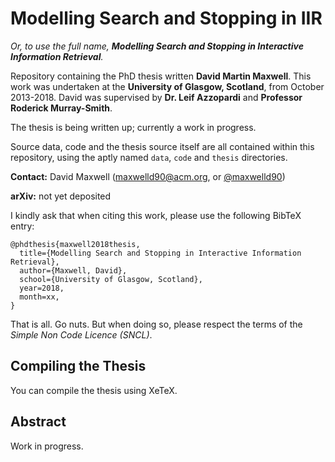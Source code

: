 # Modelling Search and Stopping in IIR
*Or, to use the full name, **Modelling Search and Stopping in Interactive Information Retrieval**.*

Repository containing the PhD thesis written **David Martin Maxwell**. This work was undertaken at the **University of Glasgow, Scotland**, from October 2013-2018. David was supervised by **Dr. Leif Azzopardi** and **Professor Roderick Murray-Smith**.

The thesis is being written up; currently a work in progress.

Source data, code and the thesis source itself are all contained within this repository, using the aptly named `data`, `code` and `thesis` directories.

**Contact:** David Maxwell (maxwelld90@acm.org, or [@maxwelld90](https://twitter.com/maxwelld90/))

**arXiv:** not yet deposited

I kindly ask that when citing this work, please use the following BibTeX entry:

```
@phdthesis{maxwell2018thesis,
  title={Modelling Search and Stopping in Interactive Information Retrieval},
  author={Maxwell, David},
  school={University of Glasgow, Scotland},
  year=2018,
  month=xx,
}
```

That is all. Go nuts. But when doing so, please respect the terms of the *Simple Non Code Licence (SNCL)*.

## Compiling the Thesis
You can compile the thesis using XeTeX.

## Abstract
Work in progress.